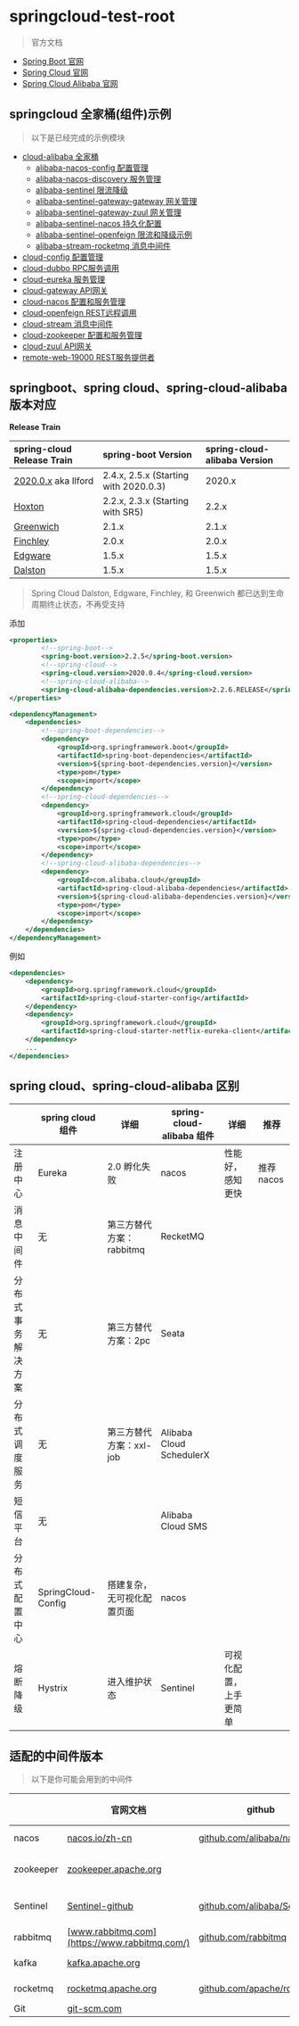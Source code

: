 # springcloud-test-root

> 官方文档

* [Spring Boot 官网](https://spring.io/projects/spring-boot)
* [Spring Cloud 官网](https://spring.io/projects/spring-cloud)
* [Spring Cloud Alibaba 官网](https://spring.io/projects/spring-cloud-alibaba)


## springcloud 全家桶(组件)示例

> 以下是已经完成的示例模块

- [cloud-alibaba 全家桶](cloud-alibaba) 
    - [alibaba-nacos-config 配置管理](./cloud-alibaba/alibaba-nacos-config)
    - [alibaba-nacos-discovery 服务管理](./cloud-alibaba/alibaba-nacos-discovery)
    - [alibaba-sentinel 限流降级](./cloud-alibaba/alibaba-sentinel)
    - [alibaba-sentinel-gateway-gateway 网关管理](./cloud-alibaba/alibaba-sentinel-gateway-gateway)
    - [alibaba-sentinel-gateway-zuul 网关管理](./cloud-alibaba/alibaba-sentinel-gateway-zuul)
    - [alibaba-sentinel-nacos 持久化配置](./cloud-alibaba/alibaba-sentinel-nacos)
    - [alibaba-sentinel-openfeign 限流和降级示例](./cloud-alibaba/alibaba-sentinel-openfeign)
    - [alibaba-stream-rocketmq 消息中间件](./cloud-alibaba/alibaba-stream-rocketmq)
- [cloud-config 配置管理](cloud-config) 
- [cloud-dubbo  RPC服务调用](cloud-dubbo) 
- [cloud-eureka 服务管理](cloud-eureka)   
- [cloud-gateway API网关](cloud-gateway)    
- [cloud-nacos 配置和服务管理](cloud-nacos)      
- [cloud-openfeign REST远程调用](cloud-openfeign)      
- [cloud-stream 消息中间件](cloud-stream)      
- [cloud-zookeeper 配置和服务管理](cloud-zookeeper)     
- [cloud-zuul API网关](cloud-zuul)     
- [remote-web-19000 REST服务提供者](remote-web-19000)     


## springboot、spring cloud、spring-cloud-alibaba 版本对应
**Release Train**

| spring-cloud Release Train                                   | spring-boot Version                          |                spring-cloud-alibaba  Version         |
| :----------------------------------------------------------- | :------------------------------------ | :-------------------------------------------------- |
| [2020.0.x](https://github.com/spring-cloud/spring-cloud-release/wiki/Spring-Cloud-2020.0-Release-Notes) aka Ilford | 2.4.x, 2.5.x (Starting with 2020.0.3) |  2020.x    |
| [Hoxton](https://github.com/spring-cloud/spring-cloud-release/wiki/Spring-Cloud-Hoxton-Release-Notes) | 2.2.x, 2.3.x (Starting with SR5)      |   2.2.x            |
| [Greenwich](https://github.com/spring-projects/spring-cloud/wiki/Spring-Cloud-Greenwich-Release-Notes) | 2.1.x                                 |  2.1.x        |  
| [Finchley](https://github.com/spring-projects/spring-cloud/wiki/Spring-Cloud-Finchley-Release-Notes) | 2.0.x                                 |    2.0.x        |
| [Edgware](https://github.com/spring-projects/spring-cloud/wiki/Spring-Cloud-Edgware-Release-Notes) | 1.5.x                                 |      1.5.x        |
| [Dalston](https://github.com/spring-projects/spring-cloud/wiki/Spring-Cloud-Dalston-Release-Notes) | 1.5.x                                 |     1.5.x         |

> Spring Cloud Dalston, Edgware, Finchley, 和 Greenwich 都已达到生命周期终止状态，不再受支持


添加

```xml
<properties>
        <!--spring-boot-->
        <spring-boot.version>2.2.5</spring-boot.version>
        <!--spring-cloud-->
        <spring-cloud.version>2020.0.4</spring-cloud.version>
        <!--spring-cloud-alibaba-->
        <spring-cloud-alibaba-dependencies.version>2.2.6.RELEASE</spring-cloud-alibaba-dependencies.version>
</properties>

<dependencyManagement>
    <dependencies>
        <!--spring-boot-dependencies-->
        <dependency>
            <groupId>org.springframework.boot</groupId>
            <artifactId>spring-boot-dependencies</artifactId>
            <version>${spring-boot-dependencies.version}</version>
            <type>pom</type>
            <scope>import</scope>
        </dependency>
        <!--spring-cloud-dependencies-->
        <dependency>
            <groupId>org.springframework.cloud</groupId>
            <artifactId>spring-cloud-dependencies</artifactId>
            <version>${spring-cloud-dependencies.version}</version>
            <type>pom</type>
            <scope>import</scope>
        </dependency>
        <!--spring-cloud-alibaba-dependencies-->
        <dependency>
            <groupId>com.alibaba.cloud</groupId>
            <artifactId>spring-cloud-alibaba-dependencies</artifactId>
            <version>${spring-cloud-alibaba-dependencies.version}</version>
            <type>pom</type>
            <scope>import</scope>
        </dependency>
    </dependencies>
</dependencyManagement>
```

例如

```xml
<dependencies>
    <dependency>
        <groupId>org.springframework.cloud</groupId>
        <artifactId>spring-cloud-starter-config</artifactId>
    </dependency>
    <dependency>
        <groupId>org.springframework.cloud</groupId>
        <artifactId>spring-cloud-starter-netflix-eureka-client</artifactId>
    </dependency>
    ...
</dependencies>
```

## spring cloud、spring-cloud-alibaba 区别

|                    | spring cloud 组件 | 详细  | spring-cloud-alibaba 组件  | 详细  |  推荐  |
| ----------------- | ---------- | ---------- | ---------- | ---------- | ---------- | 
| 注册中心           | Eureka    | 2.0 孵化失败 | nacos  | 性能好，感知更快  | 推荐nacos |
| 消息中间件         | 无  | 第三方替代方案：rabbitmq  | RecketMQ  |   |  |
| 分布式事务解决方案  | 无  |  第三方替代方案：2pc | Seata  |   |  |
| 分布式调度服务	    | 无  |  第三方替代方案：xxl-job            | Alibaba Cloud SchedulerX  |   |  |
| 短信平台           | 无  |               | Alibaba Cloud  SMS  |   |  |
| 分布式配置中心      | SpringCloud-Config  | 搭建复杂，无可视化配置页面   | nacos   |   |  |
| 熔断降级           | Hystrix  |   进入维护状态      | 	Sentinel  | 可视化配置，上手更简单  |  |


## 适配的中间件版本

> 以下是你可能会用到的中间件

|                    | 官网文档 | github  | 使用版本下载  | 详细  |  推荐  |
| ----------------- | ---------- | ---------- | ---------- | ---------- | ---------- | 
| nacos            | [nacos.io/zh-cn](https://nacos.io/zh-cn/)          | [github.com/alibaba/nacos](https://github.com/alibaba/nacos) | [nacos-1.4.2](https://github.com/alibaba/nacos/releases/tag/1.4.2)  |   |  |
| zookeeper        | [zookeeper.apache.org](http://zookeeper.apache.org/releases.html)    |  | [zookeeper-3.6.3-bin.tar.gz](https://www.apache.org/dyn/closer.lua/zookeeper/zookeeper-3.6.3/apache-zookeeper-3.6.3-bin.tar.gz)  |   |  |
| Sentinel         | [Sentinel-github](https://github.com/alibaba/Sentinel) | [github.com/alibaba/Sentinel](https://github.com/alibaba/Sentinel) | [sentinel-dashboard-1.8.2.jar](https://github.com/alibaba/Sentinel/releases)  |   |  |
| rabbitmq         | [www.rabbitmq.com](https://www.rabbitmq.com/)      | [github.com/rabbitmq](https://github.com/rabbitmq) | [rabbitmq-3.9.8](https://github.com/rabbitmq/rabbitmq-server/releases/download/v3.9.8)  |   |  |
| kafka            | [kafka.apache.org](http://kafka.apache.org/)       |  | [kafka_2.13-3.0.0.tgz](http://kafka.apache.org/downloads)  |   |  |
| rocketmq         | [rocketmq.apache.org](http://rocketmq.apache.org/) | [github.com/apache/rocketmq](https://github.com/apache/rocketmq) | [rocketmq-4.9.1](https://www.apache.org/dyn/closer.cgi?path=rocketmq/4.9.1/rocketmq-all-4.9.1-source-release.zip)  |   |  |
| Git              | [git-scm.com](https://git-scm.com/)       |           | [git-latest](https://git-scm.com/downloads)  |   |  |

